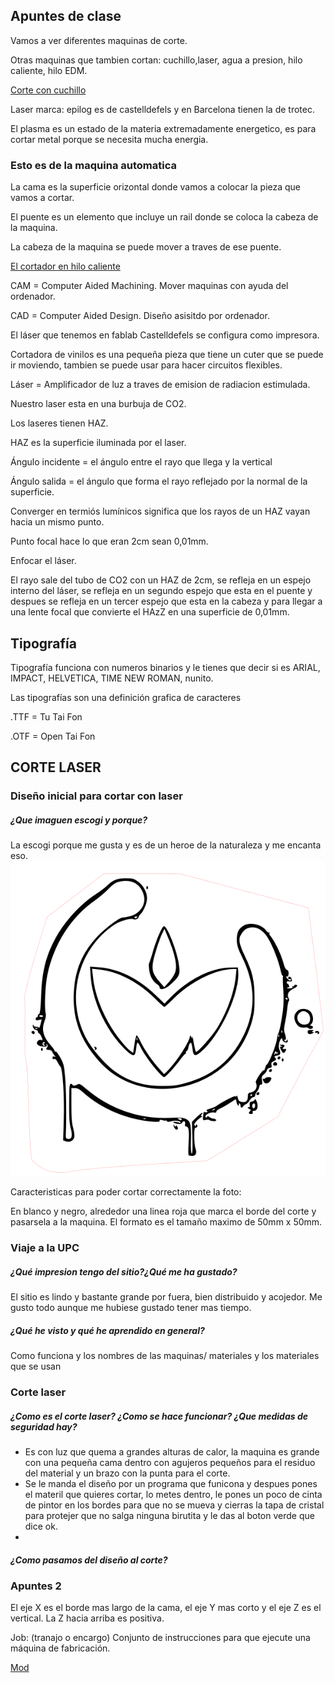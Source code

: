 ## Apuntes de clase

Vamos a ver diferentes maquinas de corte.

Otras maquinas que tambien cortan: cuchillo,laser, agua a presion, hilo caliente, hilo EDM.

[Corte con cuchillo](https://www.youtube.com/watch?v=PG9lJOnNTzQ)

Laser marca: epilog es de castelldefels y en Barcelona tienen la de trotec.

El plasma es un estado de la materia extremadamente energetico, es para cortar metal porque se necesita mucha energia.

### Esto es de la maquina automatica 

La cama es la superficie orizontal donde vamos a colocar la pieza que vamos a cortar.

El puente es un elemento que incluye un rail donde se coloca  la cabeza de la maquina.

La cabeza de la maquina se puede mover a traves de ese puente.

[El cortador en hilo caliente](https://www.youtube.com/supported_browsers)

CAM = Computer Aided Machining. Mover maquinas con ayuda del ordenador.

CAD = Computer Aided Design. Diseño asisitdo por ordenador.

El láser que tenemos en fablab Castelldefels se configura como impresora.

Cortadora de vinilos es una pequeña pieza que tiene un cuter que se puede ir moviendo, tambien se puede 
usar para hacer circuitos flexibles.

Láser = Amplificador de luz a traves de emision de radiacion estimulada.

Nuestro laser esta en una burbuja de CO2.

Los laseres tienen HAZ.

HAZ es la superficie iluminada por el laser.

Ángulo incidente = el ángulo entre el rayo que llega y la vertical

Ángulo salida = el ángulo que forma el rayo reflejado por la normal de la superficie. 

Converger en termiós lumínicos significa que los rayos de un HAZ vayan hacia un mismo punto.

Punto focal hace lo que eran 2cm sean 0,01mm.

Enfocar el láser.

El rayo sale del tubo de CO2 con un HAZ de 2cm, se refleja en un espejo interno del láser, se refleja en un segundo espejo que esta en el puente y despues se refleja en un tercer espejo que esta en la cabeza y para llegar a una lente focal que convierte el HAzZ en una superficie de 0,01mm.

## Tipografía

Tipografía funciona con numeros binarios y le tienes que decir si es ARIAL, IMPACT, HELVETICA, TIME NEW ROMAN, nunito.

Las tipografías son una definición grafica de caracteres 

.TTF = Tu Tai Fon

.OTF = Open Tai Fon



## CORTE LASER

### Diseño inicial para cortar con laser

##### ¿Que imaguen escogi y porque?

La escogi porque me gusta y es de un heroe de la naturaleza y me encanta eso.
![](https://github.com/Albitah24/Soldadura-y-diseno-UwU/blob/main/corte%20laser%20svg.png.svg)


Caracteristicas para poder cortar correctamente la foto:

En blanco y negro, alrededor una linea roja que marca el borde del corte y pasarsela a la maquina.
El formato es el tamaño maximo de 50mm x 50mm.

### Viaje a la UPC

##### ¿Qué impresion tengo del sitio?¿Qué me ha gustado?

El sitio es lindo y bastante grande por fuera, bien distribuido y acojedor.
Me gusto todo aunque me hubiese gustado tener mas tiempo.

##### ¿Qué he visto y qué he aprendido en general?

Como funciona y los nombres de las maquinas/ materiales y los materiales que se usan

### Corte laser

##### ¿Como es el corte laser? ¿Como se hace funcionar? ¿Que medidas de seguridad hay?
 - Es con luz que quema a grandes alturas de calor, la maquina es grande con una pequeña cama dentro con agujeros pequeños para el residuo del material y un brazo con la punta para el corte.
 - Se le manda el diseño por un programa que funicona y despues pones el materil que quieres cortar, lo metes dentro,
 le pones un poco de cinta de pintor en los bordes para que no se mueva y cierras la tapa de cristal para protejer que no salga ninguna birutita y le das al boton verde que dice ok.
 -
 
 ##### ¿Como pasamos del diseño al corte?
 
 
 
 
 
 
 ### Apuntes 2
 
 El eje X es el borde mas largo de la cama, el eje Y mas corto y el eje Z es el vertical. La Z hacia arriba es positiva.
 
 Job: (tranajo o encargo)
 Conjunto de instrucciones para que ejecute una máquina de fabricación.
 
 [Mod](http://mods.cba.mit.edu/)
